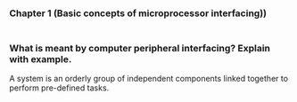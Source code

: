 ### Chapter 1 (Basic concepts of microprocessor interfacing))

### **<br/>What is meant by computer peripheral interfacing? Explain with example.**

A system is an orderly group of independent components linked together to perform pre-defined tasks.
